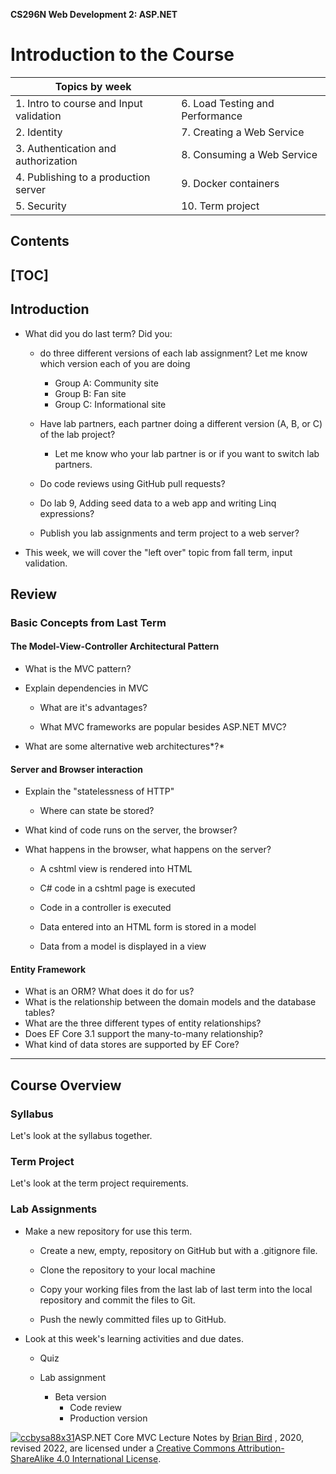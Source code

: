 **CS296N Web Development 2: ASP.NET** 

# Introduction to the Course

| Topics by week                          |                                 |
| --------------------------------------- | ------------------------------- |
| 1. Intro to course and Input validation | 6. Load Testing and Performance |
| 2. Identity                             | 7. Creating a Web Service       |
| 3. Authentication and authorization     | 8. Consuming a Web Service      |
| 4. Publishing to a production server    | 9. Docker containers            |
| 5. Security                             | 10. Term project                |



## Contents

[TOC]
------



## Introduction

- What did you do last term? Did you:
  - do three different versions of each lab assignment? Let me know which version each of you are doing
    - Group A: Community site
    - Group B: Fan site
    - Group C: Informational site

  - Have lab partners, each partner doing a different version (A, B, or C) of the lab project?
    - Let me know who your lab partner is or if you want to switch lab partners.

  - Do code reviews using GitHub pull requests?
  - Do lab 9, Adding seed data to a web app and writing Linq expressions?
  - Publish you lab assignments and term project to a web server?

- This week, we will cover the "left over" topic from fall term, input validation.



## Review

### Basic Concepts from Last Term

#### The Model-View-Controller Architectural Pattern         

- What is the MVC pattern? 
  
- Explain dependencies in MVC
  
  - What are it's advantages?
  
  - What MVC frameworks are popular besides ASP.NET MVC?
  
- What are some alternative web architectures*?*

#### Server and Browser interaction         

- Explain the "statelessness of HTTP"

  - Where can state be stored?

- What kind of code runs on the server, the browser?
            

- What happens in the browser, what happens on the server?

  - A cshtml view is rendered into HTML
  - C# code in a cshtml page is executed
  - Code in a controller is executed
  - Data entered into an HTML form is stored in a model

  - Data from a model is displayed in a view

#### Entity Framework

- What is an ORM? What does it do for us?
- What is the relationship between the domain models and the database tables?
- What are the three different types of entity relationships?
- Does EF Core 3.1 support the many-to-many relationship?
- What kind of data stores are supported by EF Core?

------

## Course Overview

### Syllabus

Let's look at the syllabus together.

### Term Project

Let's look at the term project requirements.

### Lab Assignments

- Make a new repository for use this term.

  - Create a new, empty, repository on GitHub but with a .gitignore file.

  - Clone the repository to your local machine

  - Copy your working files from the last lab of last term into the local repository and commit the files to Git.

  - Push the newly committed files up to GitHub.

- Look at this week's learning activities and due dates.

  - Quiz

  - Lab assignment
    - Beta version
      - Code review
      - Production version



[![ccbysa88x31](ccbysa88x31.png)](http://creativecommons.org/licenses/by-sa/4.0/)ASP.NET Core MVC Lecture Notes by [Brian Bird](https://profbird.dev) , 2020, revised 2022, are licensed under a [Creative Commons Attribution-ShareAlike 4.0 International License](http://creativecommons.org/licenses/by-sa/4.0/). 

